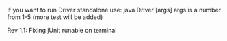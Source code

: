 If you want to run Driver standalone use:
    java Driver [args] 
      args is a number from 1-5 (more test will be added)

Rev 1.1: 
  Fixing jUnit runable on terminal
  

